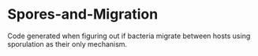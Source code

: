 # Spores-and-Migration
Code generated when figuring out if bacteria migrate between hosts using sporulation as their only mechanism.

